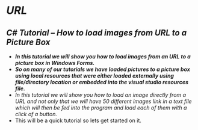 # **_URL_**

## **_C# Tutorial – How to load images from URL to a Picture Box_**

- **_In this tutorial we will show you how to load images from an URL to a picture box in Windows Forms._**
- **_So on many of our tutorials we have loaded pictures to a picture box using local resources that were either loaded externally using file/directory location or embedded into the visual studio resources file._**
- _In this tutorial we will show you how to load an image directly from a URL and not only that we will have 50 different images link in a text file which will then be fed into the program and load each of them with a click of a button._
- This will be a quick tutorial so lets get started on it.
